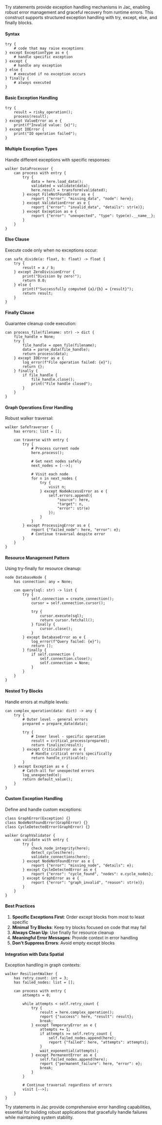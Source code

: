 Try statements provide exception handling mechanisms in Jac, enabling robust error management and graceful recovery from runtime errors. This construct supports structured exception handling with try, except, else, and finally blocks.

#### Syntax

```jac
try {
    # code that may raise exceptions
} except ExceptionType as e {
    # handle specific exception
} except {
    # handle any exception
} else {
    # executed if no exception occurs
} finally {
    # always executed
}
```

#### Basic Exception Handling

```jac
try {
    result = risky_operation();
    process(result);
} except ValueError as e {
    print(f"Invalid value: {e}");
} except IOError {
    print("IO operation failed");
}
```

#### Multiple Exception Types

Handle different exceptions with specific responses:

```jac
walker DataProcessor {
    can process with entry {
        try {
            data = here.load_data();
            validated = validate(data);
            here.result = transform(validated);
        } except FileNotFoundError as e {
            report {"error": "missing_data", "node": here};
        } except ValidationError as e {
            report {"error": "invalid_data", "details": str(e)};
        } except Exception as e {
            report {"error": "unexpected", "type": type(e).__name__};
        }
    }
}
```

#### Else Clause

Execute code only when no exceptions occur:

```jac
can safe_divide(a: float, b: float) -> float {
    try {
        result = a / b;
    } except ZeroDivisionError {
        print("Division by zero!");
        return 0.0;
    } else {
        print(f"Successfully computed {a}/{b} = {result}");
        return result;
    }
}
```

#### Finally Clause

Guarantee cleanup code execution:

```jac
can process_file(filename: str) -> dict {
    file_handle = None;
    try {
        file_handle = open_file(filename);
        data = parse_data(file_handle);
        return process(data);
    } except IOError as e {
        log_error(f"File operation failed: {e}");
        return {};
    } finally {
        if file_handle {
            file_handle.close();
            print("File handle closed");
        }
    }
}
```

#### Graph Operations Error Handling

Robust walker traversal:

```jac
walker SafeTraverser {
    has errors: list = [];
    
    can traverse with entry {
        try {
            # Process current node
            here.process();
            
            # Get next nodes safely
            next_nodes = [-->];
            
            # Visit each node
            for n in next_nodes {
                try {
                    visit n;
                } except NodeAccessError as e {
                    self.errors.append({
                        "source": here,
                        "target": n,
                        "error": str(e)
                    });
                }
            }
        } except ProcessingError as e {
            report {"failed_node": here, "error": e};
            # Continue traversal despite error
        }
    }
}
```

#### Resource Management Pattern

Using try-finally for resource cleanup:

```jac
node DatabaseNode {
    has connection: any = None;
    
    can query(sql: str) -> list {
        try {
            self.connection = create_connection();
            cursor = self.connection.cursor();
            
            try {
                cursor.execute(sql);
                return cursor.fetchall();
            } finally {
                cursor.close();
            }
        } except DatabaseError as e {
            log_error(f"Query failed: {e}");
            return [];
        } finally {
            if self.connection {
                self.connection.close();
                self.connection = None;
            }
        }
    }
}
```

#### Nested Try Blocks

Handle errors at multiple levels:

```jac
can complex_operation(data: dict) -> any {
    try {
        # Outer level - general errors
        prepared = prepare_data(data);
        
        try {
            # Inner level - specific operation
            result = critical_process(prepared);
            return finalize(result);
        } except CriticalError as e {
            # Handle critical errors specifically
            return handle_critical(e);
        }
    } except Exception as e {
        # Catch-all for unexpected errors
        log_unexpected(e);
        return default_value();
    }
}
```

#### Custom Exception Handling

Define and handle custom exceptions:

```jac
class GraphError(Exception) {}
class NodeNotFoundError(GraphError) {}
class CycleDetectedError(GraphError) {}

walker GraphValidator {
    can validate with entry {
        try {
            check_node_integrity(here);
            detect_cycles(here);
            validate_connections(here);
        } except NodeNotFoundError as e {
            report {"error": "missing_node", "details": e};
        } except CycleDetectedError as e {
            report {"error": "cycle_found", "nodes": e.cycle_nodes};
        } except GraphError as e {
            report {"error": "graph_invalid", "reason": str(e)};
        }
    }
}
```

#### Best Practices

1. **Specific Exceptions First**: Order except blocks from most to least specific
2. **Minimal Try Blocks**: Keep try blocks focused on code that may fail
3. **Always Clean Up**: Use finally for resource cleanup
4. **Meaningful Error Messages**: Provide context in error handling
5. **Don't Suppress Errors**: Avoid empty except blocks

#### Integration with Data Spatial

Exception handling in graph contexts:

```jac
walker ResilientWalker {
    has retry_count: int = 3;
    has failed_nodes: list = [];
    
    can process with entry {
        attempts = 0;
        
        while attempts < self.retry_count {
            try {
                result = here.complex_operation();
                report {"success": here, "result": result};
                break;
            } except TemporaryError as e {
                attempts += 1;
                if attempts >= self.retry_count {
                    self.failed_nodes.append(here);
                    report {"failed": here, "attempts": attempts};
                }
                wait_exponential(attempts);
            } except PermanentError as e {
                self.failed_nodes.append(here);
                report {"permanent_failure": here, "error": e};
                break;
            }
        }
        
        # Continue traversal regardless of errors
        visit [-->];
    }
}
```

Try statements in Jac provide comprehensive error handling capabilities, essential for building robust applications that gracefully handle failures while maintaining system stability.
